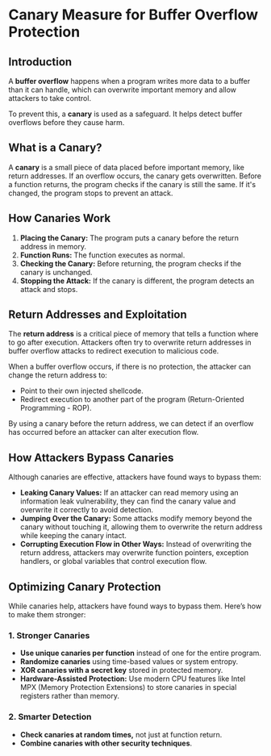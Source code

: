 

# Canary Measure for Buffer Overflow Protection


## Introduction

A **buffer overflow** happens when a program writes more data to a buffer than it can handle, which can overwrite important memory and allow attackers to take control.

To prevent this, a **canary** is used as a safeguard. It helps detect buffer overflows before they cause harm.

## What is a Canary?

A **canary** is a small piece of data placed before important memory, like return addresses. If an overflow occurs, the canary gets overwritten. Before a function returns, the program checks if the canary is still the same. If it's changed, the program stops to prevent an attack.

## How Canaries Work

1. **Placing the Canary:** The program puts a canary before the return address in memory.
2. **Function Runs:** The function executes as normal.
3. **Checking the Canary:** Before returning, the program checks if the canary is unchanged.
4. **Stopping the Attack:** If the canary is different, the program detects an attack and stops.

## Return Addresses and Exploitation

The **return address** is a critical piece of memory that tells a function where to go after execution. Attackers often try to overwrite return addresses in buffer overflow attacks to redirect execution to malicious code.

When a buffer overflow occurs, if there is no protection, the attacker can change the return address to:

- Point to their own injected shellcode.
- Redirect execution to another part of the program (Return-Oriented Programming - ROP).

By using a canary before the return address, we can detect if an overflow has occurred before an attacker can alter execution flow.

## How Attackers Bypass Canaries

Although canaries are effective, attackers have found ways to bypass them:

- **Leaking Canary Values:** If an attacker can read memory using an information leak vulnerability, they can find the canary value and overwrite it correctly to avoid detection.
- **Jumping Over the Canary:** Some attacks modify memory beyond the canary without touching it, allowing them to overwrite the return address while keeping the canary intact.
- **Corrupting Execution Flow in Other Ways:** Instead of overwriting the return address, attackers may overwrite function pointers, exception handlers, or global variables that control execution flow.

## Optimizing Canary Protection

While canaries help, attackers have found ways to bypass them. Here’s how to make them stronger:

### **1. Stronger Canaries**

- **Use unique canaries per function** instead of one for the entire program.
- **Randomize canaries** using time-based values or system entropy.
- **XOR canaries with a secret key** stored in protected memory.
- **Hardware-Assisted Protection:** Use modern CPU features like Intel MPX (Memory Protection Extensions) to store canaries in special registers rather than memory.

### **2. Smarter Detection**

- **Check canaries at random times,** not just at function return.
- **Combine canaries with other security techniques**.


